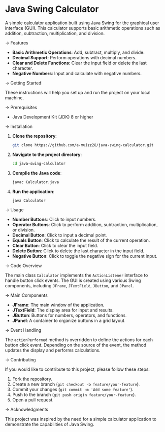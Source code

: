 # Java Swing Calculator

A simple calculator application built using Java Swing for the graphical user interface (GUI). This calculator supports basic arithmetic operations such as addition, subtraction, multiplication, and division.

-> Features

- **Basic Arithmetic Operations**: Add, subtract, multiply, and divide.
- **Decimal Support**: Perform operations with decimal numbers.
- **Clear and Delete Functions**: Clear the input field or delete the last character.
- **Negative Numbers**: Input and calculate with negative numbers.

 -> Getting Started

These instructions will help you set up and run the project on your local machine.

-> Prerequisites

- Java Development Kit (JDK) 8 or higher

-> Installation

1. **Clone the repository**:
    ```bash
    git clone https://github.com/a-muizz28/java-swing-calculator.git
    ```
2. **Navigate to the project directory**:
    ```bash
    cd java-swing-calculator
    ```
3. **Compile the Java code**:
    ```bash
    javac Calculator.java
    ```
4. **Run the application**:
    ```bash
    java Calculator
    ```

-> Usage

- **Number Buttons**: Click to input numbers.
- **Operator Buttons**: Click to perform addition, subtraction, multiplication, or division.
- **Decimal Button**: Click to input a decimal point.
- **Equals Button**: Click to calculate the result of the current operation.
- **Clear Button**: Click to clear the input field.
- **Delete Button**: Click to delete the last character in the input field.
- **Negative Button**: Click to toggle the negative sign for the current input.

-> Code Overview

The main class `Calculator` implements the `ActionListener` interface to handle button click events. The GUI is created using various Swing components, including `JFrame`, `JTextField`, `JButton`, and `JPanel`.

-> Main Components

- **JFrame**: The main window of the application.
- **JTextField**: The display area for input and results.
- **JButton**: Buttons for numbers, operators, and functions.
- **JPanel**: A container to organize buttons in a grid layout.

-> Event Handling

The `actionPerformed` method is overridden to define the actions for each button click event. Depending on the source of the event, the method updates the display and performs calculations.

-> Contributing

If you would like to contribute to this project, please follow these steps:

1. Fork the repository.
2. Create a new branch (`git checkout -b feature/your-feature`).
3. Commit your changes (`git commit -m 'Add some feature'`).
4. Push to the branch (`git push origin feature/your-feature`).
5. Open a pull request.

-> Acknowledgments

This project was inspired by the need for a simple calculator application to demonstrate the capabilities of Java Swing.
